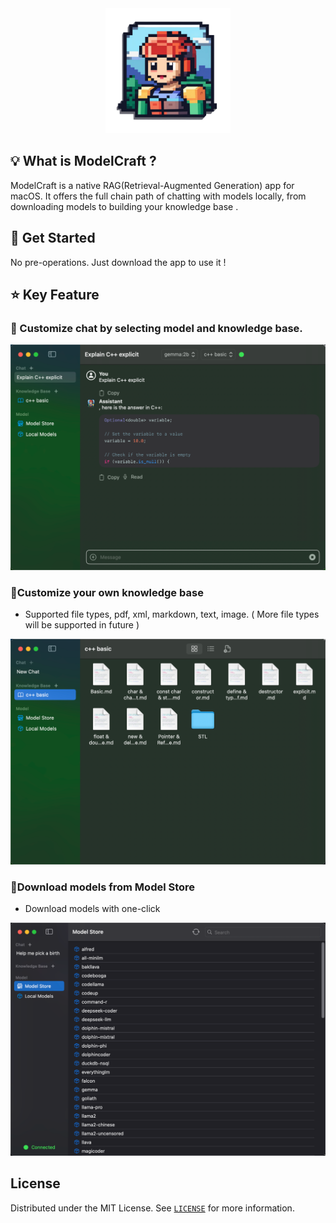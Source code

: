 <div align="center"><img alt="ModelCraft" height="200px" src="./logo.png" /></div>

## 💡 What is ModelCraft ?

ModelCraft is a native RAG(Retrieval-Augmented Generation) app for macOS.  It offers the full chain path of chatting with models locally, from downloading models to building your knowledge base .

##  🚀  Get Started

No pre-operations. Just download the app to use it !

## :star:  Key Feature

###  🍔 Customize chat by selecting model and knowledge base.

![image-20240404232609329](./assets/image-20240404232609329.png)

### 🍞Customize your own knowledge base

- Supported file types,  pdf, xml, markdown, text, image. ( More file types will be supported in future )

![image-20240404231834812](./assets/image-20240404231834812.png)

### 🍰Download models from Model Store

- Download models with one-click

![image-20240409120017524](./assets/image-20240409120017524.png)

##  License

Distributed under the MIT License. See [`LICENSE`](./LICENSE) for more information.

